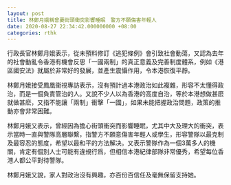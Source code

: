 ```yaml
---
layout: post
title: 林鄭月娥稱曾憂街頭衝突影響睡眠　警方不願傷害年輕人
date: 2020-08-27 22:34:42.000000000 +08:00
categories: rthk
---
```


行政長官林鄭月娥表示，從未預料修訂《逃犯條例》會引致社會動蕩，又認為去年的社會動亂令香港有機會反思「一國兩制」的真正意義及完善制度體系，例如《港區國安法》就屬於非常好的發展，並產生震懾作用，令本港恢復平靜。

林鄭月娥接受鳳凰衞視專訪表示，沒有預計過本港政治如此複雜，形容不太懂得政治，而是一個負責管治的人。又說不少人以為香港的高度自治，等於本港想做甚麽就做甚麽，又指不能讓「兩制」衝擊「一國」，如果未能把握政治問題，政策的推動亦會非常困難。

林鄭月娥又表示，曾經因為擔心街頭衝突而影響睡眠，尤其中大及理大的衝突，表示當時一直與警隊高層聯繫，指警方不願意傷害年輕人或學生，形容警隊以最克制及最容忍的態度，希望以最和平的方法解决。又表示警隊作為一個3萬多人的機關，肯定有個別人士可能有違規行爲，但相信本港紀律部隊非常優秀，希望每位香港人都公平對待警隊。

林鄭月娥又說，家人對政治沒有興趣，亦百份百信任及毫無保留支持她。
